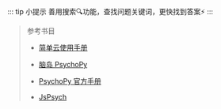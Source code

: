 ::: tip 小提示
善用搜索🔍功能，查找问题关键词，更快找到答案⚡
:::

> 参考书目
>
> * [简单云使用手册](https://www.naodao.com/public/air_cog_sci.pdf)
>
> * [脑岛 PsychoPy](https://psychopyhelp.notion.site/psychopyhelp/PsychoPy-Help-Center-d517aee9e57749c6b766a005fd34646e)
>
> * [PsychoPy 官方手册](https://www.psychopy.org/PsychoPyManual.pdf)
>
> * [JsPsych](https://www.jspsych.org/)